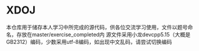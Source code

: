 # XDOJ
本仓库用于储存本人学习中所完成的源代码，供各位交流学习使用，文件以题号命名，存放在master/exercise_completed内
源文件采用小龙devcpp5.15（大概是GB2312）编码，少数采用utf-8编码，如出现中文乱码，请尝试切换编码